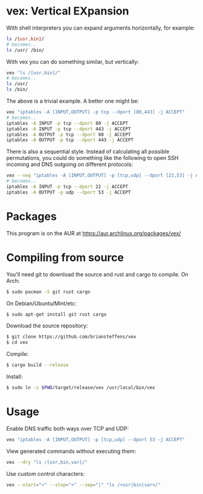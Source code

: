 vex: Vertical EXpansion
=======================

With shell interpreters you can expand arguments horizontally, for example:

```bash
ls /{usr,bin}/
# becomes..
ls /usr/ /bin/
```

With vex you can do something similar, but vertically:

```bash
vex "ls /[usr,bin]/"
# becomes..
ls /usr/
ls /bin/
```

The above is a trivial example. A better one might be:

```bash
vex "iptables -A [INPUT,OUTPUT] -p tcp --dport [80,443] -j ACCEPT"
# becomes..
iptables -A INPUT -p tcp --dport 80 -j ACCEPT
iptables -A INPUT -p tcp --dport 443 -j ACCEPT
iptables -A OUTPUT -p tcp --dport 80 -j ACCEPT
iptables -A OUTPUT -p tcp --dport 443 -j ACCEPT
```

There is also a sequential style. Instead of calculating all possible
permutations, you could do something like the following to open SSH incoming
and DNS outgoing on different protocols:

```bash
vex --seq "iptables -A [INPUT,OUTPUT] -p [tcp,udp] --dport [22,53] -j ACCEPT"
# becomes..
iptables -A INPUT -p tcp --dport 22 -j ACCEPT
iptables -A OUTPUT -p udp --dport 53 -j ACCEPT
```

# Packages

This program is on the AUR at https://aur.archlinux.org/packages/vex/

# Compiling from source

You'll need git to download the source and rust and cargo to compile. On Arch:

```bash
$ sudo pacman -S git rust cargo
```

On Debian/Ubuntu/Mint/etc:

```bash
$ sudo apt-get install git rust cargo
```

Download the source repository:

```bash
$ git clone https://github.com/briansteffens/vex
$ cd vex
```

Compile:

```bash
$ cargo build --release
```

Install:

```bash
$ sudo ln -s $PWD/target/release/vex /usr/local/bin/vex
```

# Usage

Enable DNS traffic both ways over TCP and UDP:

```bash
vex "iptables -A [INPUT,OUTPUT] -p [tcp,udp] --dport 53 -j ACCEPT"
```

View generated commands without executing them:

```bash
vex --dry "ls /[usr,bin,var]/"
```

Use custom control characters:

```bash
vex --start="<" --stop=">" --sep="|" "ls /<usr|bin|var>/"
```

